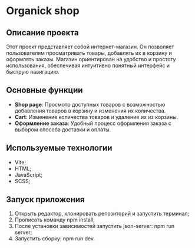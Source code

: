 # Organick shop

## Описание проекта
Этот проект представляет собой интернет-магазин. Он позволяет пользователям просматривать товары, добавлять их в корзину и оформлять заказы. Магазин ориентирован на удобство и простоту использования, обеспечивая интуитивно понятный интерфейс и быструю навигацию.

## Основные функции

- **Shop page**: Просмотр доступных товаров с возможностью добавления товаров в корзину и изменения их количества.
- **Cart**: Изменение количества товаров и удаление их из корзины.
- **Оформление заказа**: Удобный процесс оформления заказа с выбором способа доставки и оплаты.

## Используемые технологии
  - Vite;
  - HTML;
  - JavaScript;
  - SCSS;

## Запуск приложения 
1. Открыть редактор, клонировать репозиторий и запустить терминал;
2. Прописать команду npm install;
3. После установки зависимостей запустить json-server: npm run server;
4. Запустить сборку: npm run dev.
